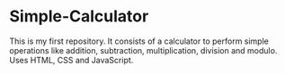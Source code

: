 # Simple-Calculator
This is my first repository.
It consists of a calculator to perform simple operations like addition, subtraction, multiplication, division and modulo.
Uses HTML, CSS and JavaScript.
